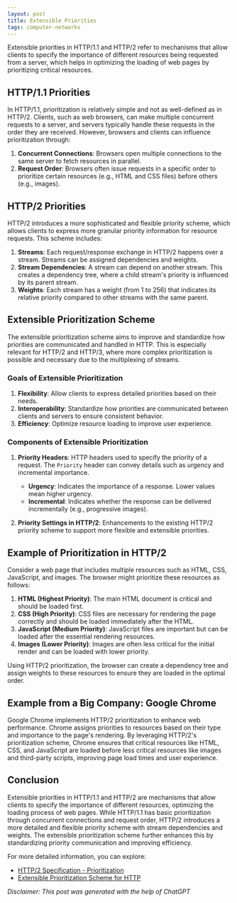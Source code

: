 ```yaml
---
layout: post
title: Extensible Priorities
tags: computer-networks
---
```


Extensible priorities in HTTP/1.1 and HTTP/2 refer to mechanisms that allow clients to specify the importance of different resources being requested from a server, which helps in optimizing the loading of web pages by prioritizing critical resources.

## HTTP/1.1 Priorities

In HTTP/1.1, prioritization is relatively simple and not as well-defined as in HTTP/2. Clients, such as web browsers, can make multiple concurrent requests to a server, and servers typically handle these requests in the order they are received. However, browsers and clients can influence prioritization through:

1. **Concurrent Connections**: Browsers open multiple connections to the same server to fetch resources in parallel.
2. **Request Order**: Browsers often issue requests in a specific order to prioritize certain resources (e.g., HTML and CSS files) before others (e.g., images).

## HTTP/2 Priorities

HTTP/2 introduces a more sophisticated and flexible priority scheme, which allows clients to express more granular priority information for resource requests. This scheme includes:

1. **Streams**: Each request/response exchange in HTTP/2 happens over a stream. Streams can be assigned dependencies and weights.
2. **Stream Dependencies**: A stream can depend on another stream. This creates a dependency tree, where a child stream's priority is influenced by its parent stream.
3. **Weights**: Each stream has a weight (from 1 to 256) that indicates its relative priority compared to other streams with the same parent.

## Extensible Prioritization Scheme

The extensible prioritization scheme aims to improve and standardize how priorities are communicated and handled in HTTP. This is especially relevant for HTTP/2 and HTTP/3, where more complex prioritization is possible and necessary due to the multiplexing of streams.

### Goals of Extensible Prioritization

1. **Flexibility**: Allow clients to express detailed priorities based on their needs.
2. **Interoperability**: Standardize how priorities are communicated between clients and servers to ensure consistent behavior.
3. **Efficiency**: Optimize resource loading to improve user experience.

### Components of Extensible Prioritization

1. **Priority Headers**: HTTP headers used to specify the priority of a request. The `Priority` header can convey details such as urgency and incremental importance.
   - **Urgency**: Indicates the importance of a response. Lower values mean higher urgency.
   - **Incremental**: Indicates whether the response can be delivered incrementally (e.g., progressive images).

2. **Priority Settings in HTTP/2**: Enhancements to the existing HTTP/2 priority scheme to support more flexible and extensible priorities.

## Example of Prioritization in HTTP/2

Consider a web page that includes multiple resources such as HTML, CSS, JavaScript, and images. The browser might prioritize these resources as follows:

1. **HTML (Highest Priority)**: The main HTML document is critical and should be loaded first.
2. **CSS (High Priority)**: CSS files are necessary for rendering the page correctly and should be loaded immediately after the HTML.
3. **JavaScript (Medium Priority)**: JavaScript files are important but can be loaded after the essential rendering resources.
4. **Images (Lower Priority)**: Images are often less critical for the initial render and can be loaded with lower priority.

Using HTTP/2 prioritization, the browser can create a dependency tree and assign weights to these resources to ensure they are loaded in the optimal order.

## Example from a Big Company: Google Chrome

Google Chrome implements HTTP/2 prioritization to enhance web performance. Chrome assigns priorities to resources based on their type and importance to the page's rendering. By leveraging HTTP/2's prioritization scheme, Chrome ensures that critical resources like HTML, CSS, and JavaScript are loaded before less critical resources like images and third-party scripts, improving page load times and user experience.

## Conclusion

Extensible priorities in HTTP/1.1 and HTTP/2 are mechanisms that allow clients to specify the importance of different resources, optimizing the loading process of web pages. While HTTP/1.1 has basic prioritization through concurrent connections and request order, HTTP/2 introduces a more detailed and flexible priority scheme with stream dependencies and weights. The extensible prioritization scheme further enhances this by standardizing priority communication and improving efficiency.

For more detailed information, you can explore:
- [HTTP/2 Specification - Prioritization](https://tools.ietf.org/html/rfc7540#section-5.3)
- [Extensible Prioritization Scheme for HTTP](https://datatracker.ietf.org/doc/draft-ietf-httpbis-priority/)


_Disclaimer: This post was generated with the help of ChatGPT_